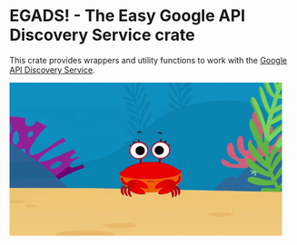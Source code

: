 # EGADS! - The Easy Google API Discovery Service crate

This crate provides wrappers and utility functions to work with the [Google API Discovery Service](https://developers.google.com/discovery).

![a surprised crab](assets/surprised-crab.gif)